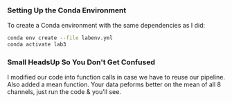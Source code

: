 ### Setting Up the Conda Environment

To create a Conda environment with the same dependencies as I did:

```bash
conda env create --file labenv.yml
conda activate lab3
```

### Small HeadsUp So You Don't Get Confused

I modified our code into function calls in case we have to reuse our pipeline. Also added a mean function. 
Your data peforms better on the mean of all 8 channels, just run the code & you'll see.
